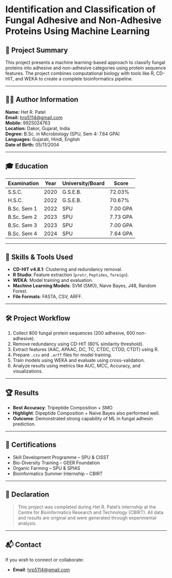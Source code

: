# Identification and Classification of Fungal Adhesive and Non-Adhesive Proteins Using Machine Learning

## 🧠 Project Summary

This project presents a machine learning-based approach to classify fungal proteins into adhesive and non-adhesive categories using protein sequence features. The project combines computational biology with tools like R, CD-HIT, and WEKA to create a complete bioinformatics pipeline.

---

## 👨‍🔬 Author Information

**Name:** Het R. Patel  
**Email:** hrp5114@gmail.com  
**Mobile:** 9925024763  
**Location:** Dakor, Gujarat, India  
**Degree:** B.Sc. in Microbiology (SPU, Sem 4: 7.64 GPA)  
**Languages:** Gujarati, Hindi, English  
**Date of Birth:** 05/11/2004  

---

## 🎓 Education

| Examination | Year | University/Board | Score |
|------------|------|------------------|-------|
| S.S.C.     | 2020 | G.S.E.B.          | 72.03% |
| H.S.C.     | 2022 | G.S.E.B.          | 70.67% |
| B.Sc. Sem 1 | 2022 | SPU              | 7.00 GPA |
| B.Sc. Sem 2 | 2023 | SPU              | 7.73 GPA |
| B.Sc. Sem 3 | 2023 | SPU              | 7.00 GPA |
| B.Sc. Sem 4 | 2024 | SPU              | 7.64 GPA |

---

## 🧪 Skills & Tools Used

- **CD-HIT v4.8.1**: Clustering and redundancy removal.
- **R Studio**: Feature extraction (`protr`, `Peptides`, `foreign`).
- **WEKA**: Model training and evaluation.
- **Machine Learning Models**: SVM (SMO), Naive Bayes, J48, Random Forest.
- **File Formats**: FASTA, CSV, ARFF.

---

## 🛠️ Project Workflow

1. Collect 800 fungal protein sequences (200 adhesive, 600 non-adhesive).
2. Remove redundancy using CD-HIT (80% similarity threshold).
3. Extract features (AAC, APAAC, DC, TC, CTDC, CTDD, CTDT) using R.
4. Prepare `.csv` and `.arff` files for model training.
5. Train models using WEKA and evaluate using cross-validation.
6. Analyze results using metrics like AUC, MCC, Accuracy, and visualizations.

---

## 🏆 Results

- **Best Accuracy**: Tripeptide Composition + SMO
- **Highlight**: Dipeptide Composition + Naive Bayes also performed well.
- **Outcome**: Demonstrated strong capability of ML in fungal adhesin prediction.

---

## 📄 Certifications

- Skill Development Programme – SPU & CISST
- Bio-Diversity Training – GEER Foundation
- Organic Farming – SPU & SPIAS
- Bioinformatics Summer Internship – CBIRT

---

## 📌 Declaration

> This project was completed during Het R. Patel’s internship at the Centre for Bioinformatics Research and Technology (CBIRT). All data and results are original and were generated through experimental analysis.

---

## 📬 Contact

If you wish to connect or collaborate:
- **Email**: hrp5114@gmail.com
